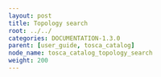 ```yaml
---
layout: post
title: Topology search
root: ../../
categories: DOCUMENTATION-1.3.0
parent: [user_guide, tosca_catalog]
node_name: tosca_catalog_topology_search
weight: 200
---
```

